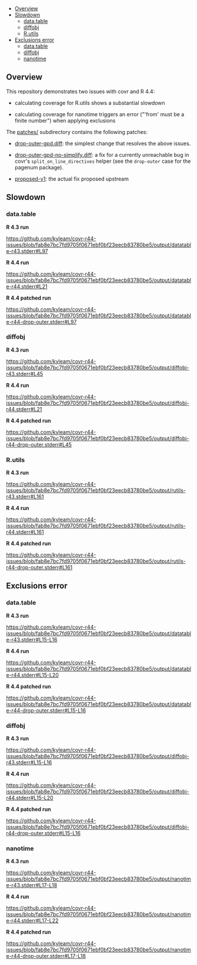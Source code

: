  * [Overview](#overview)
 * [Slowdown](#slowdown)
   * [data.table](#datatable)
   * [diffobj](#diffobj)
   * [R.utils](#rutils)
 * [Exclusions error](#exclusions-error)
   * [data.table](#datatable-1)
   * [diffobj](#diffobj-1)
   * [nanotime](#nanotime)

Overview
--------

This repository demonstrates two issues with covr and R 4.4:

 * calculating coverage for R.utils shows a substantial slowdown

 * calculating coverage for nanotime triggers an error ("'from' must
   be a finite number") when applying exclusions

The [patches/](/patches) subdirectory contains the following patches:

 * [drop-outer-gpd.diff][f1]: the simplest change that resolves the
    above issues.

 * [drop-outer-gpd-no-simplify.diff][f2]: a fix for a currently
    unreachable bug in covr's `split_on_line_directives` helper (see
    the `drop-outer` case for the pagenum package).

 * [proposed-v1][f3]: the actual fix proposed upstream


[f1]: /patches/drop-outer-gpd.diff
[f2]: /patches/drop-outer-gpd-no-simplify.diff
[f3]: /patches/proposed-v1.diff


Slowdown
--------

### data.table

**R 4.3 run**

https://github.com/kyleam/covr-r44-issues/blob/fab8e7bc7fd9705f0671ebf0bf23eecb83780be5/output/datatable-r43.stderr#L97

**R 4.4 run**

https://github.com/kyleam/covr-r44-issues/blob/fab8e7bc7fd9705f0671ebf0bf23eecb83780be5/output/datatable-r44.stderr#L21

**R 4.4 patched run**

https://github.com/kyleam/covr-r44-issues/blob/fab8e7bc7fd9705f0671ebf0bf23eecb83780be5/output/datatable-r44-drop-outer.stderr#L97

### diffobj

**R 4.3 run**

https://github.com/kyleam/covr-r44-issues/blob/fab8e7bc7fd9705f0671ebf0bf23eecb83780be5/output/diffobj-r43.stderr#L45

**R 4.4 run**

https://github.com/kyleam/covr-r44-issues/blob/fab8e7bc7fd9705f0671ebf0bf23eecb83780be5/output/diffobj-r44.stderr#L21

**R 4.4 patched run**

https://github.com/kyleam/covr-r44-issues/blob/fab8e7bc7fd9705f0671ebf0bf23eecb83780be5/output/diffobj-r44-drop-outer.stderr#L45

### R.utils

**R 4.3 run**

https://github.com/kyleam/covr-r44-issues/blob/fab8e7bc7fd9705f0671ebf0bf23eecb83780be5/output/rutils-r43.stderr#L161

**R 4.4 run**

https://github.com/kyleam/covr-r44-issues/blob/fab8e7bc7fd9705f0671ebf0bf23eecb83780be5/output/rutils-r44.stderr#L161

**R 4.4 patched run**

https://github.com/kyleam/covr-r44-issues/blob/fab8e7bc7fd9705f0671ebf0bf23eecb83780be5/output/rutils-r44-drop-outer.stderr#L161


Exclusions error
----------------

### data.table

**R 4.3 run**

https://github.com/kyleam/covr-r44-issues/blob/fab8e7bc7fd9705f0671ebf0bf23eecb83780be5/output/datatable-r43.stderr#L15-L16

**R 4.4 run**

https://github.com/kyleam/covr-r44-issues/blob/fab8e7bc7fd9705f0671ebf0bf23eecb83780be5/output/datatable-r44.stderr#L15-L20

**R 4.4 patched run**

https://github.com/kyleam/covr-r44-issues/blob/fab8e7bc7fd9705f0671ebf0bf23eecb83780be5/output/datatable-r44-drop-outer.stderr#L15-L16

### diffobj

**R 4.3 run**

https://github.com/kyleam/covr-r44-issues/blob/fab8e7bc7fd9705f0671ebf0bf23eecb83780be5/output/diffobj-r43.stderr#L15-L16

**R 4.4 run**

https://github.com/kyleam/covr-r44-issues/blob/fab8e7bc7fd9705f0671ebf0bf23eecb83780be5/output/diffobj-r44.stderr#L15-L20

**R 4.4 patched run**

https://github.com/kyleam/covr-r44-issues/blob/fab8e7bc7fd9705f0671ebf0bf23eecb83780be5/output/diffobj-r44-drop-outer.stderr#L15-L16

### nanotime

**R 4.3 run**

https://github.com/kyleam/covr-r44-issues/blob/fab8e7bc7fd9705f0671ebf0bf23eecb83780be5/output/nanotime-r43.stderr#L17-L18

**R 4.4 run**

https://github.com/kyleam/covr-r44-issues/blob/fab8e7bc7fd9705f0671ebf0bf23eecb83780be5/output/nanotime-r44.stderr#L17-L22

**R 4.4 patched run**

https://github.com/kyleam/covr-r44-issues/blob/fab8e7bc7fd9705f0671ebf0bf23eecb83780be5/output/nanotime-r44-drop-outer.stderr#L17-L18
